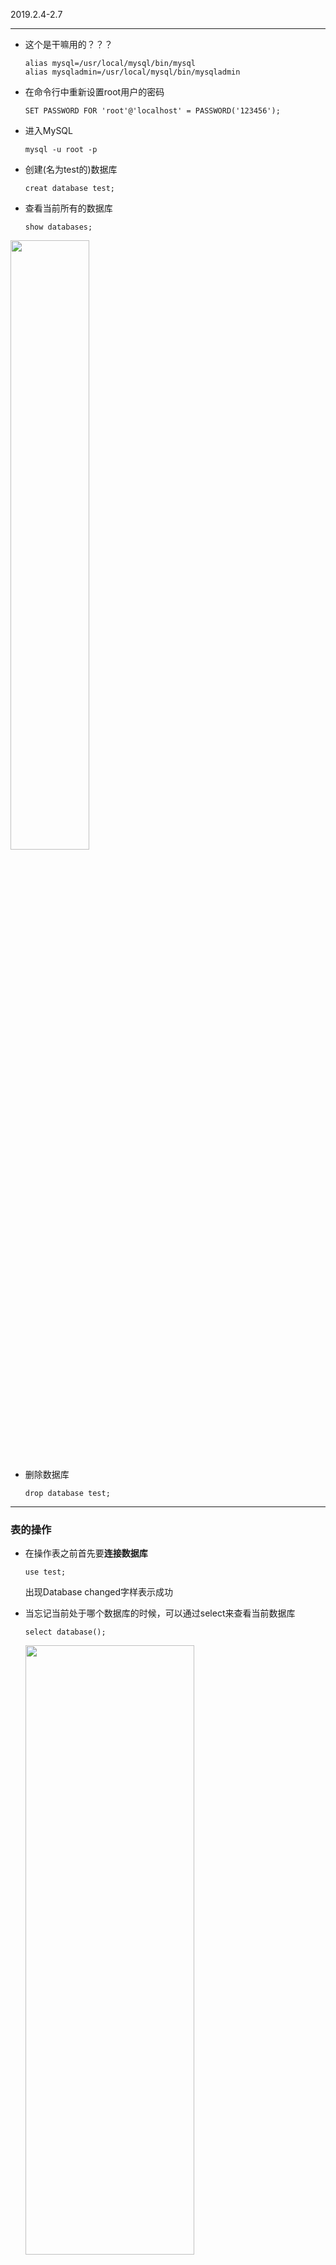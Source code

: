  2019.2.4-2.7

***

- 这个是干嘛用的？？？

  ```
  alias mysql=/usr/local/mysql/bin/mysql
  alias mysqladmin=/usr/local/mysql/bin/mysqladmin
  ```

- 在命令行中重新设置root用户的密码

  ```
  SET PASSWORD FOR 'root'@'localhost' = PASSWORD('123456');
  ```

- 进入MySQL

  ```
  mysql -u root -p
  ```

- 创建(名为test的)数据库

  ```
  creat database test;
  ```

- 查看当前所有的数据库

  ```
  show databases;
  ```

<img src="https://ws3.sinaimg.cn/large/006tNc79ly1fzuflryy9cj30fy0eetc4.jpg" width=50% height=50%/>

- 删除数据库

  ```
  drop database test;
  ```

***

### 表的操作

- 在操作表之前首先要**连接数据库**

  ```
  use test;
  ```

  出现Database changed字样表示成功

- 当忘记当前处于哪个数据库的时候，可以通过select来查看当前数据库

  ```
  select database();
  ```

  <img src="https://ws1.sinaimg.cn/large/006tNc79ly1fzugbiz395j30fq092mz4.jpg" width=75% height=50% />

- 创建表

  - ![](https://ws4.sinaimg.cn/large/006tNc79ly1fzuhgi49fkj30x806g77y.jpg)

    这里创建了一个成绩表，名为exam_score，并设置了id为**自增主键**

  - 这个命令可以展示表的结构

    ```
    show columns from exam_score;
    ```

    ![](https://ws4.sinaimg.cn/large/006tNc79ly1fzuhmffk5nj311e0bo0y5.jpg)

  - 跟数据库的操作一样，

    ```
    show tables;
    ```

    可以显示当前存在的表有哪些

    ![](https://ws3.sinaimg.cn/large/006tNc79ly1fzuholqxdgj311i0980vs.jpg)

  - 删除表的操作同理

    ```
    drop table exam_score;
    ```

***

### MySQL中如何插入数据和查找数据

- 向表中**插入数据**的格式

  ```
  insert into 表名 values 数据
  ```

  e.g.:

  ![image-20190204170303489](https://ws1.sinaimg.cn/large/006tNc79ly1g02hh91ub8j319o056djl.jpg)

- 通过下面的命令**查看表中数据**

  ```
  select * from exam_score;
  ```

  ![](https://ws3.sinaimg.cn/large/006tNc79ly1fzui4zdaf7j30v00ea43h.jpg)

- **查找数据**：获取班级内学号前两位的同学

  - 方法一

    「order by 子句」可以将任意字段当作排序的条件，它默认是按照**升序排列**的

    ```
    select * from exam_score order by id limit 0,2;
    ```

    ![](https://ws4.sinaimg.cn/large/006tNc79ly1fzui7h2wtwj30y80amjvf.jpg)

    如何**降序排列**？

    ```
    select * from 表名 order by 字段名 desc;
    ```

    升序后面接asc

  - 方法二

    ```
    select * from exam_score limit 0,2;
    ```

    ![](https://ws1.sinaimg.cn/large/006tNc79ly1fzui8vyc9cj30yc0b20wp.jpg)

- **查找数据**：获取班级里叫做“Li”的同学

  **使用where子句**

  ```
  select * from exam_score where name = 'Li';
  ```

  获取id=3的数据，同理

  ```
  select * from exam_score where id = 3;
  ```

- **查找数据**：多条件筛选数据

  ```
  select * from exam_score where name = 'Zhao' and score < 60.00;
  ```

  用and连接两个条件，表示且，用or连接，表示或。

***

### 修改和删除数据

- **修改数据**

  修改名字为“Li”的同学的成绩为65.20

  - 方法一

    ```
    update exam_score set score = 65.20 where id = 4;
    ```

    可以同时更改多个字段的数据，赋值语句中间用**逗号(,)**隔开就好。

  - 方法二：用replace来替换

    ```
    update exam_score set name = replace(name, 'Zhao'(旧值), 'Jack'（新值）) where id = 5;
    ```

- **删除数据**：

  - 删除一个数据

    ```
    delete from exam_score where id = 5;
    ```

  - 清空表中数据

    ```
    delete from 表名；
    ```

  - **【注意】**清空表数据与删除表的区别

    - delete清空操作知识数据被删除了，<u>表还存在</u>。
    - drop操作是删除了整个表，当表中存在数据时，要慎重使用这个方法。

***

#### 以上即是基本的增删改查的操作

***

2019.2.7-2.11

***

### 修改表结构

- 在考试分数表中要添加一个“其他分数”的字段，而且默认值是10

  使用**alter**命令：

  ```
  alter table exam_score add other int(4) default 10;
  ```

  ```
  格式：alter table 表名 add 字段名 数据类型 default 默认值;
  ```

  (这是什么意思？)

  ```
  desc exam_score;
  ```

- 学校决定把这个其他分数改为评价，默认值不是数字了，而是normal

  ```
  alter table exam_score change other evaluation char(20) dafault 'normal';
  ```

  ```
  格式：alter table 表名 change 旧字段 新字段的 新数据类型 default 默认值;
  如果不想修改数据类型和默认值，直接填写原先的即可
  ```

- 删除字段

  ```
  alter table exam_score drop column evaluation;
  ```

  ```
  格式：alter table 表名 drop column 字段名;
  ```

- 修改表名：将exam_score改成score

  ```
  rename table exam_score to score;
  ```

  ```
  格式：rename table 旧表名 to 新表名;
  ```

***

### MySQL进阶知识

- 将两张表关联起来

  ![](https://ws2.sinaimg.cn/large/006tNc79ly1fzz56vfshaj30le0byae2.jpg)

  ![](https://ws3.sinaimg.cn/large/006tNc79ly1fzz5788othj30kw0aigoz.jpg)

  - 等值连接inner join

    ```
    select score.id,score.name,info.phone from score inner join info on socre.name = info.name;
    ```

    ```
    select 表A.字段1,表A.字段2,表B.字段3 from 表A inner join 表B on 表A.字段2 = 表B.字段2;
    ```

    ![](https://ws3.sinaimg.cn/large/006tNc79ly1fzz5bx3a9bj30ky092mzp.jpg)

    这段命令表示通过inner join连接了score和info两个表，读取了表score中的字段id和name，和在表info中**对应的**phone字段值。

  - 左连接left join

    ![](https://ws2.sinaimg.cn/large/006tNc79ly1fzz5cescgoj30kw0c077r.jpg)

    读取表score的所有选取的字段，即使表info中没有对应的字段值。

  - 右连接right join

    ![](https://ws4.sinaimg.cn/large/006tNc79ly1fzz5keq6mej30ny0bun1d.jpg)

    读取表info中所有选取字段，即使表score中没有对应的字段值

    ![](https://ws4.sinaimg.cn/large/006tNc79ly1fzz5yez0lzj319k0e4jyj.jpg)

    换成选取info表中的name字段

    ![](https://ws4.sinaimg.cn/large/006tNc79ly1fzz65bne4wj319q0em100.jpg)

  - 总结

    ![](https://ws4.sinaimg.cn/large/006tNc79ly1fzz67pdavaj30tp0hg764.jpg)

***

### 索引

- 索引是一种单独的、物理的对数据库表中一列或多列的值进行排序的一种存储结构。
- 索引就好比数据表的目录

#### 普通索引

- 如何**添加索引**

  ```
  create index ind_score on score(name);
  ```

  ```
  格式：create index 索引名 on 表名(字段名);
  ```

  对score表中name字段创建一个索引，名为ind_score

  - 也可以在创建表的时候直接指定索引

    ![](https://ws1.sinaimg.cn/large/006tNc79ly1fzz93flsc7j30u00d4jt4.jpg)

- **查看表中索引**

  ```
  show index from score;
  ```

- **删除索引**

  ```
  drop index 索引名 on 表名;
  ```

- 通过**alter命令**创建、删除索引

  - 创建索引

    ```
    alter table 表名 add index 索引名(字段名);
    ```

  - 删除索引

    ```
    alter table 表名 drop index 索引名;
    ```

#### 唯一索引

- 创建唯一索引

  ```
  create unique index 索引名 on 表名(字段名);
  ```

  命令格式如上，大体相同，只是在index前 多一个关键字，unique

- ❓与普通索引的区别

  - 唯一索引的值必须唯一，但可以有空值
  - 其与普通索引在速度上有区别

***

### 外键

- 外键：如果一个表的某个字段指向另一个表的主键，就称之为外键

- 被指向的表，称之为**主表**，也叫**父表**

- 另一个表就是**从表**，也叫**子表**

- **设置**和**使用**一个外键

  ```
   create table article_table(
      -> article_id int(4) not null primary key auto_increment,
      -> article_title char(20) not null,
      -> author_id int(4) not null,
      -> foreign key(author_id) references author_table(author_id));
  ```

  设置外键，指向作者表的author_id字段

  ![image-20190210183324333](/Users/whoeiy/Library/Application Support/typora-user-images/image-20190210183324333.png)

  将表中的author_id字段指向author_table的主键，即设置了一个外键。

  外键约束，使得我们无法删除父表中id为4的数据，也无法在子表中添加一个id是5的数据。

- **查看**和**删除**一个表的外键

  - 查看表结构

    ```
    show create table article_table(表名);
    ```

    ![](https://ws2.sinaimg.cn/large/006tNc79ly1g01p9cq8e0j30u00uok19.jpg)

    通过这个命令我们可以看到表中存在的外键。

  - 删除表中的外键约束

    ```
    alter table article_table drop foreign key article_table_ibfk_1;
    ```

    ```
    格式：alter table 表名 drop foreign key 外键名;
    ```

    删除外键之后，就可以自由地添加、删除数据了。外键删除后不会对表中的数据有任何影响，只是改变了对表的约束。

- 通过外键给两表设置级联操作

  ![image-20190211140806208](/Users/whoeiy/Library/Application Support/typora-user-images/image-20190211140806208.png)

  用alter命令添加了另一个外键，这次又多了两个操作

  ```
  on delete cascade
  on update cascade
  ```

  **cascade**表示**关联操作**，即如果父表中数据被删除或更新，子表中对应数据也会执行同样的操作。

  像这样的关键词还有两个：

  **set null**表示子表数据不指向父表任何记录

  **restrict**表示拒绝主表的相关操作

  当不加这两句话时，默认就是restrict，这也是为什么开始主表中数据无法删除的原因。

  - 删除作者表中的一条数据，结果会是

    **执行删除操作前表中的数据**

    ![image-20190211142108132](/Users/whoeiy/Library/Application Support/typora-user-images/image-20190211142108132.png)

    **删除author_table中author_id = 4的数据**

    ```
    delete from author_table where author_id = 4; 
    ```

    **执行删除操作后表中的数据**

    ![image-20190211142725391](/Users/whoeiy/Library/Application Support/typora-user-images/image-20190211142725391.png)

    Article_table中对应author_id = 4的数据也跟随着被删除。

    删除了父表中的一条数据，子表中外键与之对应的数据也被删除了。

***

### 以上
